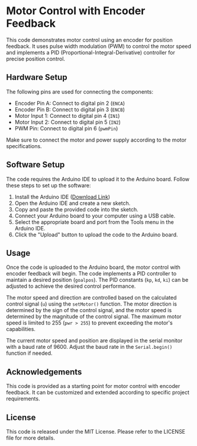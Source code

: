 # Motor Control with Encoder Feedback

This code demonstrates motor control using an encoder for position feedback. It uses pulse width modulation (PWM) to control the motor speed and implements a PID (Proportional-Integral-Derivative) controller for precise position control.

## Hardware Setup

The following pins are used for connecting the components:

- Encoder Pin A: Connect to digital pin 2 (`ENCA`)
- Encoder Pin B: Connect to digital pin 3 (`ENCB`)
- Motor Input 1: Connect to digital pin 4 (`IN1`)
- Motor Input 2: Connect to digital pin 5 (`IN2`)
- PWM Pin: Connect to digital pin 6 (`pwmPin`)

Make sure to connect the motor and power supply according to the motor specifications.

## Software Setup

The code requires the Arduino IDE to upload it to the Arduino board. Follow these steps to set up the software:

1. Install the Arduino IDE ([Download Link](https://www.arduino.cc/en/software))
2. Open the Arduino IDE and create a new sketch.
3. Copy and paste the provided code into the sketch.
4. Connect your Arduino board to your computer using a USB cable.
5. Select the appropriate board and port from the Tools menu in the Arduino IDE.
6. Click the "Upload" button to upload the code to the Arduino board.

## Usage

Once the code is uploaded to the Arduino board, the motor control with encoder feedback will begin. The code implements a PID controller to maintain a desired position (`goalpos`). The PID constants (`kp`, `kd`, `ki`) can be adjusted to achieve the desired control performance.

The motor speed and direction are controlled based on the calculated control signal (`u`) using the `setMotor()` function. The motor direction is determined by the sign of the control signal, and the motor speed is determined by the magnitude of the control signal. The maximum motor speed is limited to 255 (`pwr > 255`) to prevent exceeding the motor's capabilities.

The current motor speed and position are displayed in the serial monitor with a baud rate of 9600. Adjust the baud rate in the `Serial.begin()` function if needed.

## Acknowledgements

This code is provided as a starting point for motor control with encoder feedback. It can be customized and extended according to specific project requirements.

## License

This code is released under the MIT License. Please refer to the LICENSE file for more details.

